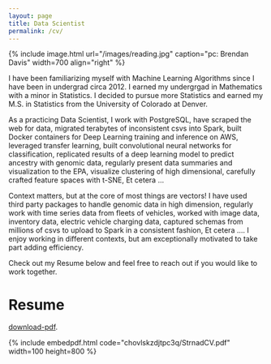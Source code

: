 ```yaml
---
layout: page
title: Data Scientist
permalink: /cv/
---
```


{% include image.html url="/images/reading.jpg" caption="pc: Brendan Davis" width=700 align="right" %}

I have been familiarizing myself with Machine Learning Algorithms since I have been in undergrad circa 2012. I earned my undergrgad in Mathematics with a minor in Statistics. I decided to pursue more Statistics and earned my M.S. in Statistics from the University of Colorado at Denver.

As a practicing Data Scientist, I work with PostgreSQL, have scraped the web for data, migrated terabytes of inconsistent csvs into Spark, built Docker containers for Deep Learning training and inference on AWS, leveraged transfer learning, built convolutional neural networks for classification, replicated results of a deep learning model to predict ancestry with genomic data, regularly present data summaries and visualization to the EPA, visualize clustering of high dimensional, carefully crafted feature spaces with t-SNE, Et cetera ...

Context matters, but at the core of most things are vectors! I have used third party packages to handle genomic data in high dimension, regularly work with time series data from fleets of vehicles, worked with image data, inventory data, electric vehicle charging data, captured schemas from millions of csvs to upload to Spark in a consistent fashion, Et cetera .... I enjoy working in different contexts, but am exceptionally motivated to take part adding efficiency. 

Check out my Resume below and feel free to reach out if you would like to work together.










# Resume
[download-pdf](https://www.dropbox.com/s/chovlskzdjtpc3q/StrnadCV.pdf).

{% include embedpdf.html code="chovlskzdjtpc3q/StrnadCV.pdf" width=100 height=800 %}


